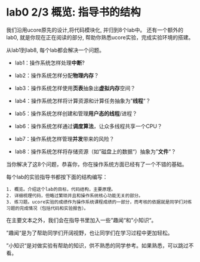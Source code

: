 # lab0  2/3 概览: 指导书的结构

我们沿用ucore原先的设计,将代码模块化, 并归到8个lab中。 还有一个额外的lab0, 就是你现在正在阅读的部分, 帮助你熟悉ucore实验，完成实验环境的搭建。

从lab1到lab8, 每个lab都会解决一个问题。

- lab1：操作系统怎样处理**中断**?

- lab2：操作系统怎样分配**物理内存**？
- lab3：操作系统怎样使用**页表**抽象出**虚拟内存**空间？
- lab4：操作系统怎样将计算资源和计算任务抽象为”**线程**“？
- lab5：操作系统怎样创建和管理**用户态的线程**/进程？
- lab6：操作系统怎样通过**调度算法**，让众多线程共享一个CPU？
- lab7：操作系统怎样管理**并发**带来的风险？
- lab8：操作系统怎样将存储资源（如”磁盘上的数据“）抽象为”**文件**“？

当你解决了这8个问题，恭喜你，你在操作系统方面已经有了一个不错的基础。

每个lab的实验指导书都按下面的结构编写：

	1. 概览。介绍这个lab的目标，代码结构，主要原理。
 	2. 详细梳理代码，但略过繁琐并且和操作系统核心功能无关的部分。
 	3. 练习题。ucore实验的成绩作为操作系统课程成绩的一部分，而考核的依据就是同学们对练习题的完成情况（包括代码和实验报告）。

在主要文本之外，我们会在指导书里加入一些”趣闻“和”小知识“。

”趣闻“是为了帮助同学们开阔视野，也让同学们在学习过程中更加轻松。

”小知识“是对做实验有帮助的知识，供不熟悉的同学参考。如果熟悉，可以跳过不看。